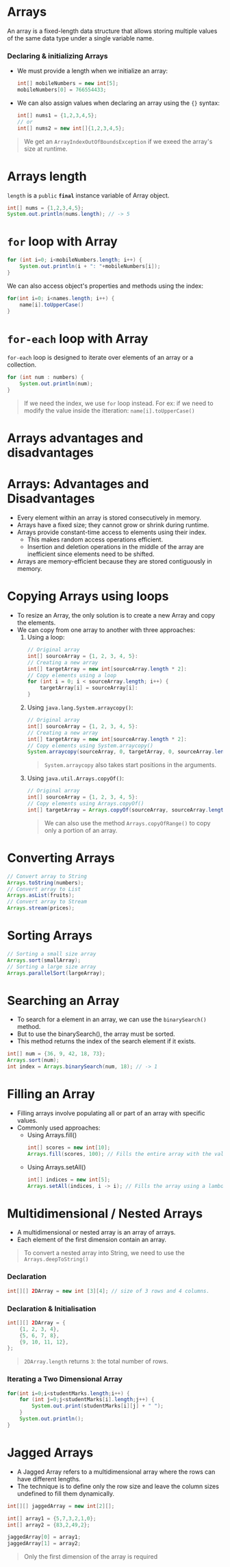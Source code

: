 # Arrays

An array is a fixed-length data structure that allows storing multiple values of the same data type under a single variable name.

### Declaring & initializing Arrays

- We must provide a length when we initialize an array:
    ```java
    int[] mobileNumbers = new int[5];
    mobileNumbers[0] = 766554433;
    ```
- We can also assign values when declaring an array using the `{}` syntax:
    ```java
    int[] nums1 = {1,2,3,4,5};
    // or
    int[] nums2 = new int[]{1,2,3,4,5};
    ```

> We get an `ArrayIndexOutOfBoundsException` if we exeed the array's size at runtime.

 # Arrays length
`length` is a `public` **`final`** instance variable of Array object.
```java
int[] nums = {1,2,3,4,5};
System.out.println(nums.length); // -> 5
```

# `for` loop with Array

```java
for (int i=0; i<mobileNumbers.length; i++) {
    System.out.println(i + ": "+mobileNumbers[i]);
}
```

We can also access object's properties and methods using the index:

```java
for(int i=0; i<names.length; i++) {
    name[i].toUpperCase()
}
```

# `for-each` loop with Array

`for-each` loop is designed to iterate over elements of an array or a collection.

```java
for (int num : numbers) {
    System.out.println(num);
}
```
> If we need the index, we use `for` loop instead. For ex: if we need to modify the value inside the itteration: `name[i].toUpperCase()`

# Arrays advantages and disadvantages

# Arrays: Advantages and Disadvantages

- Every element within an array is stored consecutively in memory.
- Arrays have a fixed size; they cannot grow or shrink during runtime.
- Arrays provide constant-time access to elements using their index.
  - This makes random access operations efficient.
  - Insertion and deletion operations in the middle of the array are inefficient since elements need to be shifted.
- Arrays are memory-efficient because they are stored contiguously in memory.

# Copying Arrays using loops

- To resize an Array, the only solution is to create a new Array and copy the elements.
- We can copy from one array to another with three approaches:
  1. Using a loop:
        ```java
        // Original array
        int[] sourceArray = {1, 2, 3, 4, 5}:
        // Creating a new array
        int[] targetArray = new int[sourceArray.length * 2]:
        // Copy elements using a loop
        for (int i = 0; i < sourceArray.length; i++) {
            targetArray[i] = sourceArray[i]:
        }
        ```
  2. Using `java.lang.System.arraycopy()`:
        ```java
        // Original array
        int[] sourceArray = {1, 2, 3, 4, 5}:
        // Creating a new array
        int[] targetArray = new int[sourceArray.length * 2]:
        // Copy elements using System.arraycopy()
        System.arraycopy(sourceArray, 0, targetArray, 0, sourceArray.length);
        ```
        > `System.arraycopy` also takes start positions in the arguments.
  3. Using `java.util.Arrays.copyOf()`:
        ```java
        // Original array
        int[] sourceArray = {1, 2, 3, 4, 5}:
        // Copy elements using Arrays.copyOf()
        int[] targetArray = Arrays.copyOf(sourceArray, sourceArray.length * 2)
        ```
        > We can also use the method `Arrays.copyOfRange()` to copy only a portion of an array.

# Converting Arrays

```java
// Convert array to String
Arrays.toString(numbers);
// Convert array to List
Arrays.asList(fruits);
// Convert array to Stream
Arrays.stream(prices);
```

# Sorting Arrays

```java
// Sorting a small size array
Arrays.sort(smallArray);
// Sorting a large size array
Arrays.parallelSort(largeArray);
```

# Searching an Array

- To search for a element in an array, we can use the `binarySearch()` method.
- But to use the binarySearch(), the array must be sorted.
- This method returns the index of the search element if it exists.

```java
int[] num = {36, 9, 42, 18, 73};
Arrays.sort(num);
int index = Arrays.binarySearch(num, 18); // -> 1
```

# Filling an Array

- Filling arrays involve populating all or part of an array with specific values.
- Commonly used approaches:
  - Using Arrays.fill()
    ```java
    int[] scores = new int[10];
    Arrays.fill(scores, 100); // Fills the entire array with the value 100.
    ```
  - Using Arrays.setAll()
    ```java
    int[] indices = new int[5];
    Arrays.setAll(indices, i -> i); // Fills the array using a lambda function.
    ```

# Multidimensional / Nested Arrays

- A multidimensional or nested array is an array of arrays. 
- Each element of the first dimension contain an array.

> To convert a nested array into String, we need to use the `Arrays.deepToString()`

### Declaration
```java
int[][] 2DArray = new int [3][4]; // size of 3 rows and 4 columns.
```

### Declaration & Initialisation
```java
int[][] 2DArray = {
    {1, 2, 3, 4},
    {5, 6, 7, 8},
    {9, 10, 11, 12},
};
``` 
> `2DArray.length` returns `3`: the total number of rows.

### Iterating a Two Dimensional Array

```java
for(int i=0;i<studentMarks.length;i++) {
    for (int j=0;j<studentMarks[i].length;j++) {
        System.out.print(studentMarks[i][j] + " ");
    }
    System.out.println();
}
```

# Jagged Arrays

- A Jagged Array refers to a multidimensional array where the rows can have different lengths.
- The technique is to define only the row size and leave the column sizes undefined to fill them dynamically.

```java
int[][] jaggedArray = new int[2][];

int[] array1 = {5,7,3,2,1,0};
int[] array2 = {83,2,49,2};

jaggedArray[0] = array1;
jaggedArray[1] = array2;
```

> Only the first dimension of the array is required
